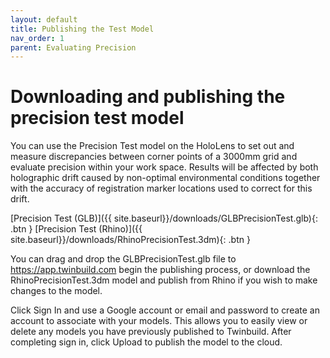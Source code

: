 ```yaml
---
layout: default
title: Publishing the Test Model
nav_order: 1
parent: Evaluating Precision
---
```


# Downloading and publishing the precision test model

You can use the Precision Test model on the HoloLens to set out and measure discrepancies between corner points of a 3000mm grid and evaluate precision within your work space. Results will be affected by both holographic drift caused by non-optimal environmental conditions together with the accuracy of registration marker locations used to correct for this drift.

[Precision Test (GLB)]({{ site.baseurl}}/downloads/GLBPrecisionTest.glb){: .btn } [Precision Test (Rhino)]({{ site.baseurl}}/downloads/RhinoPrecisionTest.3dm){: .btn }

You can drag and drop the GLBPrecisionTest.glb file to https://app.twinbuild.com begin the publishing process, or download the RhinoPrecisionTest.3dm model and publish from Rhino if you wish to make changes to the model.

Click Sign In and use a Google account or email and password to create an account to associate with your models. This allows you to easily view or delete any models you have previously published to Twinbuild. After completing sign in, click Upload to publish the model to the cloud.
